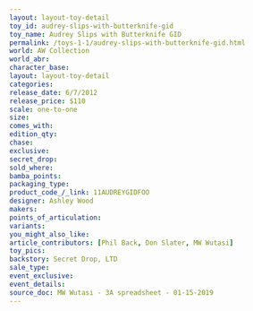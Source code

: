 ```yaml
---
layout: layout-toy-detail 
toy_id: audrey-slips-with-butterknife-gid
toy_name: Audrey Slips with Butterknife GID
permalink: /toys-1-1/audrey-slips-with-butterknife-gid.html
world: AW Collection
world_abr: 
character_base: 
layout: layout-toy-detail
categories: 
release_date: 6/7/2012
release_price: $110 
scale: one-to-one
size: 
comes_with: 
edition_qty: 
chase: 
exclusive: 
secret_drop: 
sold_where: 
bamba_points: 
packaging_type: 
product_code_/_link: 11AUDREYGIDFOO
designer: Ashley Wood
makers: 
points_of_articulation: 
variants: 
you_might_also_like: 
article_contributors: [Phil Back, Don Slater, MW Wutasi]
toy_pics: 
backstory: Secret Drop, LTD
sale_type: 
event_exclusive: 
event_details: 
source_doc: MW Wutasi - 3A spreadsheet - 01-15-2019
---
```

